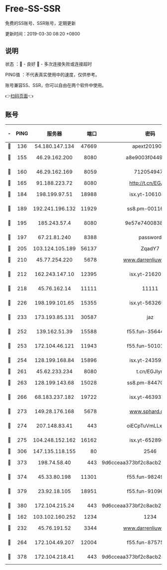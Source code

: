 # Free-SS-SSR

免费的SS账号、SSR账号，定期更新

更新时间：2019-03-30 08:20 +0800

## 说明

状态     ：🙂 - 良好 🙁 - 多次连接失败或连接超时

PING值   ：不代表真实使用中的速度，仅供参考。

账号兼容SS、SSR，你可以自由在两个软件中使用。

👉[扫码页面](https://liesauer.github.io/Free-SS-SSR/)👈

## 账号

|-|PING|服务器|端口|密码|加密方式|区域|
|:----:|:----:|:-----:|-----:|:----:|:----:|:----:|
|🙂|136|54.180.147.134|47669|apext2019001|chacha20|KR|
|🙂|155|46.29.162.200|8080|a8e9003f0449cea5|chacha20-ietf|RU|
|🙂|160|46.29.162.169|8059|7120549471|aes-256-cfb||
|🙂|165|91.188.223.72|8080|http://t.cn/EGJIyrl|rc4-md5|RU|
|🙂|184|198.199.97.51|18988|isx.yt-10610872|aes-256-cfb|US|
|🙂|189|192.241.196.132|11929|ss8.pm-00116909|aes-256-cfb|US|
|🙂|195|185.243.57.4|8080|9e57e7400838a01e|chacha20-ietf|US|
|🙂|197|67.21.81.240|8388|password|aes-256-cfb|US|
|🙂|205|103.124.105.189|56137|ZqadY7|chacha20|US|
|🙂|210|45.77.254.220|5678|www.darrenliuwei.com|aes-256-cfb|SG|
|🙂|212|162.243.147.10|12395|isx.yt-21620171|aes-256-cfb|US|
|🙂|218|45.76.162.14|11111|11111|aes-256-cfb|SG|
|🙂|226|198.199.101.65|15355|isx.yt-56326959|aes-256-cfb|US|
|🙂|233|173.193.85.131|30587|jaz|aes-256-cfb|US|
|🙂|252|139.162.51.39|15588|f55.fun-35644357|aes-256-cfb|SG|
|🙂|253|172.104.46.121|11943|f55.fun-50101204|aes-256-cfb|SG|
|🙂|254|128.199.168.84|15896|isx.yt-24359224|aes-256-cfb|SG|
|🙂|261|45.62.233.234|8080|t.cn/EGJIyrl|rc4-md5|CA|
|🙂|263|128.199.143.68|15028|ss8.pm-84470034|aes-256-cfb|SG|
|🙂|266|68.183.237.182|19722|isx.yt-46393764|aes-256-cfb|SG|
|🙂|273|149.28.176.168|5678|www.sphard.com|aes-256-cfb|AU|
|🙂|274|207.148.83.41|443|oiECpTuVmLLxk4Ts|aes-256-cfb|AU|
|🙂|275|104.248.152.162|16162|isx.yt-65289690|aes-256-cfb|SG|
|🙂|306|147.135.118.155|80|2546|chacha20|US|
|🙂|373|198.74.58.40|443|9d6cceaa373bf2c8acb22e60b6a58be6|aes-256-cfb|US|
|🙂|374|45.33.80.198|11301|f55.fun-98249734|aes-256-cfb|US|
|🙂|379|23.92.18.105|18951|f55.fun-91096122|aes-256-cfb|US|
|🙂|380|172.104.215.24|443|9d6cceaa373bf2c8acb22e60b6a58be6|aes-256-cfb|US|
|🙂|162|103.102.160.252|1234|1234|rc4-md5|JP|
|🙂|232|45.76.191.52|3344|www.darrenliuwei.com|aes-256-cfb|JP|
|🙂|264|172.104.49.207|12004|f55.fun-87575174|aes-256-cfb|SG|
|🙁|378|172.104.218.41|443|9d6cceaa373bf2c8acb22e60b6a58be6|aes-256-cfb|US|

